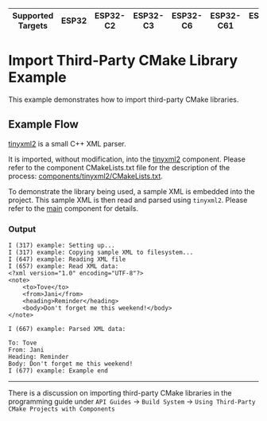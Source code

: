 | Supported Targets | ESP32 | ESP32-C2 | ESP32-C3 | ESP32-C6 | ESP32-C61 | ESP32-H2 | ESP32-P4 | ESP32-S2 | ESP32-S3 |
| ----------------- | ----- | -------- | -------- | -------- | --------- | -------- | -------- | -------- | -------- |

# Import Third-Party CMake Library Example

This example demonstrates how to import third-party CMake libraries.

## Example Flow

[tinyxml2](https://github.com/leethomason/tinyxml2) is a small C++ XML parser.

It is imported, without modification, into the [tinyxml2](components/tinyxml2/) component. Please refer to the component CMakeLists.txt file for the description of the process: [components/tinyxml2/CMakeLists.txt](components/tinyxml2/CMakeLists.txt).

To demonstrate the library being used, a sample XML is embedded into the project. This sample XML is then read and parsed using `tinyxml2`. Please refer to the [main](main/) component for details.

### Output

```
I (317) example: Setting up...
I (317) example: Copying sample XML to filesystem...
I (647) example: Reading XML file
I (657) example: Read XML data:
<?xml version="1.0" encoding="UTF-8"?>
<note>
    <to>Tove</to>
    <from>Jani</from>
    <heading>Reminder</heading>
    <body>Don't forget me this weekend!</body>
</note>

I (667) example: Parsed XML data:

To: Tove
From: Jani
Heading: Reminder
Body: Don't forget me this weekend!
I (677) example: Example end
```
---

There is a discussion on importing third-party CMake libraries in the programming guide under `API Guides` -> `Build System` -> `Using Third-Party CMake Projects with Components`
